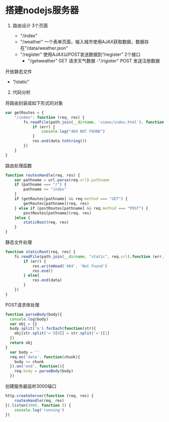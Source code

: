 # 搭建nodejs服务器
1. 路由设计
  3个页面 

   - "/index”
   - "/weather" 一个表单页面，输入城市使用AJAX获取数据，数据存在"/data/weather.json"
   - "/register” 使用AJAX以POST发送数据到“/register”
   2个接口
     - "/getweather" GET 请求天气数据
     -"/rigister" POST 发送注册数据

  开放静态文件

   - “/static”

2. 代码分析

将路由封装成如下形式的对象

```javascript
var getRoutes = {
    "/index": function (req, res) {
        fs.readFile(path.join(__dirname, 'views/index.html'), function (err, data) {
            if (err) {
                console.log("404 NOT FOUND")
            }
            res.end(data.toString())
        })
    }
}    
```



路由处理函数

```javascript
function routesHandle(req, res) {
    var pathname = url.parse(req.url).pathname
    if (pathname === "/") {
        pathname += "index"
    }
    if (getRoutes[pathname] && req.method === "GET") {
        getRoutes[pathname](req, res)
    } else if (postRoutes[pathname] && req.method === "POST") {
        postRoutes[pathname](req, res)
    }else {
        staticRoot(req, res)
    }
}
```



静态文件处理

```javascript
function staticRoot(req, res) {
    fs.readFile(path.join(__dirname, "static", req.url),function (err, data) {
        if (err) {
            res.writeHead('404', 'Not Found')
            res.end()
        } else{
            res.end(data)
        }       
    })
}
```



POST请求体处理

```javascript
function parseBody(body){
  console.log(body)
  var obj = {}
  body.split('&').forEach(function(str){
    obj[str.split('=')[0]] = str.split('=')[1]
  })
  return obj
}
  var body = ''
  req.on('data', function(chunk){
    body += chunk
  }).on('end', function(){
    req.body = parseBody(body)
  })
```



创建服务器监听3000端口

```javascript
http.createServer(function (req, res) {
    routesHandle(req, res)
}).listen(3000, function () {
    console.log('running')
})
```

